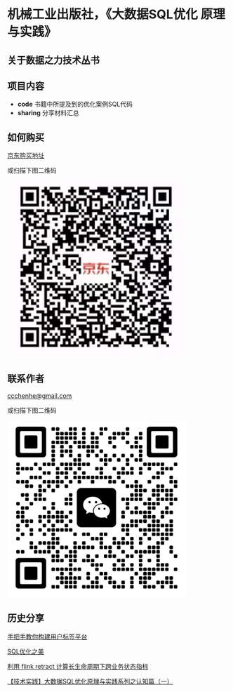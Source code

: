 # 机械工业出版社，《大数据SQL优化 原理与实践》


## 关于数据之力技术丛书

## 项目内容
- **code** 书籍中所提及到的优化案例SQL代码
- **sharing** 分享材料汇总


## 如何购买
[京东购买地址](https://item.m.jd.com/product/10130776056430.html?utm_term=CopyURL_shareidf9d0e5cd376c1ddb4d5440aafcbc5b21f8cae0b817351130869916_shangxiang_none&gx=RnAoFvPmvbRmHTSQejz3iP6Sak6yqGAcu-l-7m_jlQ&utm_source=iosapp&utm_campaign=t_335139774&utm_medium=appshare&ad_od=share&gxd=RnAolW4NaGHcmMwWqIIkXJ2bA9yyykHaeQMRb9o1v0w_HkNLI9ZmM-UCnryulNU)

或扫描下图二维码

![jd][jd]

## 联系作者
ccchenhe@gmail.com

或扫描下图二维码

![author][author]



## 历史分享
[手把手教你构建用户标签平台](https://www.bilibili.com/video/BV1oBrrYpEcL/?spm_id_from=333.1007.top_right_bar_window_history.content.click&vd_source=cd8be450adb824e7b1b099df792555c5)
 

[SQL优化之美](https://www.bilibili.com/video/BV1dE421K7Sv/?spm_id_from=333.788.recommend_more_video.2&vd_source=cd8be450adb824e7b1b099df792555c5)


[​利用 flink retract 计算长生命周期下跨业务状态指标](https://mp.weixin.qq.com/s/2YgvcziVS9NZXpp1aHDPCg)


[【技术实践】大数据SQL优化原理与实践系列之认知篇（一）](https://mp.weixin.qq.com/s/SwtWSY9Y0_kcRdjIJimLhw)



[jd]:pic/jd.png
[author]:pic/author.png